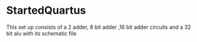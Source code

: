 # StartedQuartus
This set up consists of a 2 adder, 8 bit adder ,16 bit adder circuits and a 32 bit alu with its schematic file 
